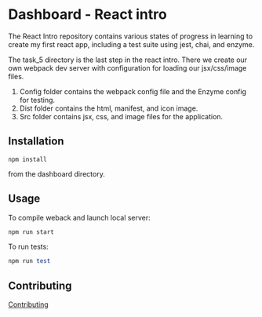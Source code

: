 Dashboard - React intro
=============

The React Intro repository contains various states of progress in learning to create my first react app, including a test suite using jest, chai, and enzyme.

The task_5 directory is the last step in the react intro. There we create our own webpack dev server with configuration for loading our jsx/css/image files.

1. Config folder contains the webpack config file and the Enzyme config for testing.
1. Dist folder contains the html, manifest, and icon image.
1. Src folder contains jsx, css, and image files for the application.

Installation
-----------

```
npm install
```

from the dashboard directory.

Usage
-----

To compile weback and launch local server:

```ruby
npm run start
```

To run tests:

```ruby
npm run test
```

Contributing
------------

[Contributing](https://www.github.com/Valinor13)